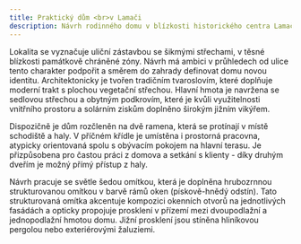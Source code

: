 ```yaml
---
title: Praktický dům <br>v Lamači
description: Návrh rodinného domu v blízkosti historického centra Lamače. S klienty jsme zahájili spolupráci architektonickou studií rekonstrukce rodinného domu, ve které jsme navrhovali eliminovat provozní problémy jednoduchou přístavbou směrem do zahrady. Následně se rozhodli s námi ověřit i možnost novostavby, která by bez kompromisů naplnila jejich aktuální požadavky na bydlení a práci z domova.
---
```

Lokalita se vyznačuje uliční zástavbou se šikmými střechami, v těsné blízkosti památkově chráněné zóny. Návrh má ambici v průhledech od ulice tento charakter podpořit a směrem do zahrady definovat domu novou identitu. Architektonicky je tvořen tradičním tvaroslovím, které doplňuje moderní trakt s plochou vegetační střechou. Hlavní hmota je navržena se sedlovou střechou a obytným podkrovím, které je kvůli využitelnosti vnitřního prostoru a solárním ziskům doplněno širokým jižním vikýřem.

Dispozičně je dům rozčleněn na dvě ramena, která se protínají v místě schodiště a haly. V příčném křídle je umístěna i prostorná pracovna, atypicky orientovaná spolu s obývacím pokojem na hlavní terasu. Je přizpůsobena pro častou práci z domova a setkání s klienty - díky druhým dveřím je možný přímý přístup z haly.

Návrh pracuje se světle šedou omítkou, která je doplněna hrubozrnnou strukturovanou omítkou v barvě rámů oken (pískově-hnědý odstín). Tato strukturovaná omítka akcentuje kompozici okenních otvorů na jednotlivých fasádách a opticky propojuje prosklení v přízemí mezi dvoupodlažní a jednopodlažní hmotou domu. Jižní prosklení jsou stíněna hliníkovou pergolou nebo exteriérovými žaluziemi.